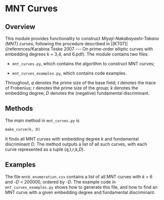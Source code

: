 MNT Curves
==========

Overview
--------

This module provides functionality to construct _Miyaji-Nakabayashi-Takano (MNT) curves_, following the procedure described in [\[KT07\]](/references/Karabina Teske 2007 --- On prime-order elliptic curves with embedding degrees k = 3,4, and 6.pdf). The module contains two files:

* `mnt_curves.py`, which contains the algorithm to construct MNT curves;

* `mnt_curves_examples.py`, which contains code examples.

Throughout,
_q_ denotes the prime size of the base field;
_t_ denotes the trace of Frobenius;
_r_ denotes the prime size of the group;
_k_ denotes the embedding degree;
_D_ denotes the (negative) fundamental discriminant.


Methods
-------

The main method in `mnt_curves.py` is

```python
make_curve(k, D)
```

It finds all MNT curves with embedding degree _k_ and fundamental discriminant _D_. The method outputs a list of all such curves, with each curve represented as a tuple (_q_,_t_,_r_,_k_,_D_).

Examples
--------

The file `mnt6_enumeration.csv` contains a list of all MNT curves with _k_ = 6 and -_D_ < 200000, ordered by -_D_. The example code in `mnt_curves_examples.py` shows how to generate this file, and how to find an MNT curve with a given embedding degree and fundamental discriminant. 